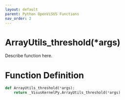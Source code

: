 ```yaml
---
layout: default
parent: Python OpenViSUS Functions
nav_order: 2
---
```


# ArrayUtils_threshold(*args)

Describe function here.

# Function Definition

```python
def ArrayUtils_threshold(*args):
    return _VisusKernelPy.ArrayUtils_threshold(*args)
```
